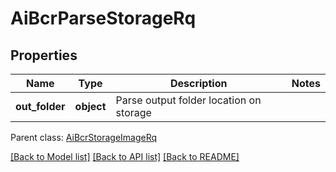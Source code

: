 # AiBcrParseStorageRq

## Properties
Name | Type | Description | Notes
------------ | ------------- | ------------- | -------------
**out_folder** | **object** | Parse output folder location on storage | 

 Parent class: [AiBcrStorageImageRq](AiBcrStorageImageRq.md)

[[Back to Model list]](README.md#documentation-for-models) [[Back to API list]](README.md#documentation-for-api-endpoints) [[Back to README]](README.md)


